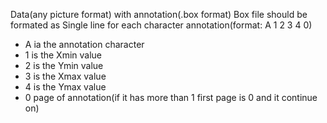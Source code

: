 Data(any picture format)  with annotation(.box format)
Box file should be formated as Single line for each character annotation(format: A 1 2 3 4 0)
- A ia the annotation character
- 1 is the Xmin value
- 2 is the Ymin value
- 3 is the Xmax value
- 4 is the Ymax value
- 0 page of annotation(if it has more than 1 first page is 0 and it continue on)